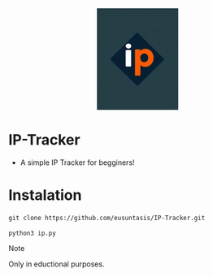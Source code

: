 <div align="center">
 <img alt="iptrack" height="200px" src="https://github.com/eusuntasis/IP-Tracker/blob/main/assets/0adf1799-b953-4f4c-886c-bf4d8c32ad0b.png">
</div>

# IP-Tracker
* A simple IP Tracker for begginers!

# Instalation
```
git clone https://github.com/eusuntasis/IP-Tracker.git
```
```
python3 ip.py
```

> [!NOTE]
> Only in eductional purposes.


